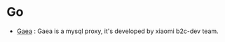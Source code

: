 # Go

- [Gaea](https://github.com/XiaoMi/Gaea) : Gaea is a mysql proxy, it's developed by xiaomi b2c-dev team.
